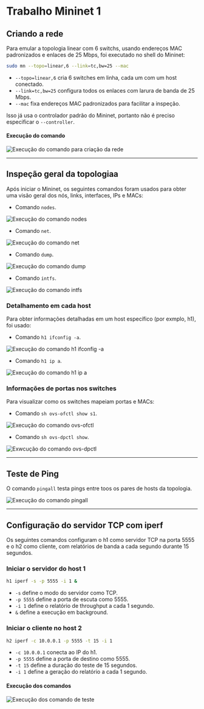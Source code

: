# Trabalho Mininet 1

## Criando a rede

Para emular a topologia linear com 6 switchs, usando endereços MAC padronizados e enlaces de 25 Mbps, foi executado no shell do Mininet:

```bash
sudo mn --topo=linear,6 --link=tc,bw=25 --mac
```

- `--topo=linear,6` cria 6 switches em linha, cada um com um host conectado.
- `--link=tc,bw=25` configura todos os enlaces com larura de banda de 25 Mbps.
- `--mac` fixa endereços MAC padronizados para facilitar a inspeção.

Isso já usa o controlador padrão do Mininet, portanto não é preciso especificar o `--controller`.

#### Execução do comando

![Execução do comando para criação da rede](./images/init_net_command.png)

---

## Inspeção geral da topologiaa

Após iniciar o Mininet, os seguintes comandos foram usados para obter uma visão geral dos nós, links, interfaces, IPs e MACs:

- Comando `nodes`.

![Execução do comando nodes](./images/command_node.png)

- Comando `net`.

![Execução do comando net](./images/command_net.png)

- Comando `dump`.

![Execução do comando dump](./images/command_dump.png)

- Comando `intfs`.

![Execução do comando intfs](./images/command_intfs.png)

### Detalhamento em cada host

Para obter informações detalhadas em um host específico (por exmplo, h1), foi usado: 

- Comando `h1 ifconfig -a`.

![Execução do comando h1 ifconfig -a](./images/command_ifconfig.png)

- Comando `h1 ip a`.

![Execução do comando h1 ip a](./images/command_ip.png)

### Informações de portas nos switches

Para visualizar como os switches mapeiam portas e MACs:

- Comando `sh ovs-ofctl show s1`.

![Execução do comando ovs-ofctl](./images/command_ovs-ofctl.png)

- Comando `sh ovs-dpctl show`.

![Exwcução do comando ovs-dpctl](./images/command_ovs-spctl.png)

---

## Teste de Ping

O comando `pingall` testa pings entre toos os pares de hosts da topologia.

![Execução do comando pingall](./images/command_pingall.png)

---

## Configuração do servidor TCP com iperf

Os seguintes comandos configuram o h1 como servidor TCP na porta 5555 e o h2 como cliente, com relatórios de banda a cada segundo durante 15 segundos.

### Iniciar o servidor do host 1

```bash
h1 iperf -s -p 5555 -i 1 &
```

- `-s` define o modo do servidor como TCP.
- `-p 5555` define a porta de escuta como 5555.
- `-i 1` define o relatório de throughput a cada 1 segundo.
- `&` define a execução em background.

### Iniciar o cliente no host 2

```bash
h2 iperf -c 10.0.0.1 -p 5555 -t 15 -i 1
```

- `-c 10.0.0.1` conecta ao IP do h1.
- `-p 5555` define a porta de destino como 5555.
- `-t 15` define a duração do teste de 15 segundos.
- `-i 1` define a geração do relatório a cada 1 segundo.

#### Execução dos comandos

![Execução dos comando de teste](./images/tests_commands.png)
